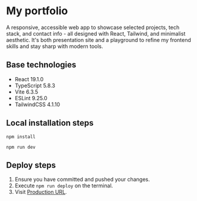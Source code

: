 # My portfolio

A responsive, accessible web app to showcase selected projects, tech stack, and contact info - all designed with React, Tailwind, and minimalist aesthetic. It's both presentation site and a playground to refine my frontend skills and stay sharp with modern tools.

## Base technologies

- React 19.1.0
- TypeScript 5.8.3
- Vite 6.3.5
- ESLint 9.25.0
- TailwindCSS 4.1.10

## Local installation steps

```npm
npm install
```

```npm
npm run dev
```

## Deploy steps

1. Ensure you have committed and pushed your changes.
2. Execute ``npm run deploy`` on the terminal.
3. Visit [Production URL](https://claumartin.github.io/claumartin-portfolio/).
